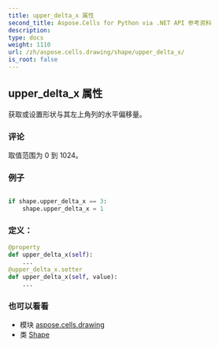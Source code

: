```yaml
---
title: upper_delta_x 属性
second_title: Aspose.Cells for Python via .NET API 参考资料
description:
type: docs
weight: 1110
url: /zh/aspose.cells.drawing/shape/upper_delta_x/
is_root: false
---
```

## upper_delta_x 属性

获取或设置形状与其左上角列的水平偏移量。

### 评论

取值范围为 0 到 1024。

### 例子

```python

if shape.upper_delta_x == 3:
    shape.upper_delta_x = 1

```
### 定义：
```python
@property
def upper_delta_x(self):
    ...
@upper_delta_x.setter
def upper_delta_x(self, value):
    ...
```

### 也可以看看
* 模块 [aspose.cells.drawing](../../)
* 类 [Shape](/cells/python-net/zh/aspose.cells.drawing/shape)
